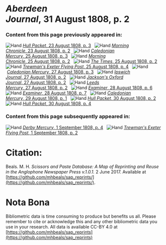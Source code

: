 # *Aberdeen Journal*, 31 August 1808, p. 2  
  
### Content from this page previously appeared in:  
![Hand](http://scissorsandpaste.net/wp-content/uploads/2017/06/smallhandpointer.png) [*Hull Packet*, 23 August 1808, p. 3](https://mhbeals.github.io/sap_html/Hull-Packet/Hull-Packet-23-August-1808-p-3)  
![Hand](http://scissorsandpaste.net/wp-content/uploads/2017/06/smallhandpointer.png) [*Morning Chronicle*, 23 August 1808, p. 2](https://mhbeals.github.io/sap_html/Morning-Chronicle/Morning-Chronicle-23-August-1808-p-2)  
![Hand](http://scissorsandpaste.net/wp-content/uploads/2017/06/smallhandpointer.png) [*Caledonian Mercury*, 25 August 1808, p. 3](https://mhbeals.github.io/sap_html/Caledonian-Mercury/Caledonian-Mercury-25-August-1808-p-3)  
![Hand](http://scissorsandpaste.net/wp-content/uploads/2017/06/smallhandpointer.png) [*Morning Chronicle*, 25 August 1808, p. 2](https://mhbeals.github.io/sap_html/Morning-Chronicle/Morning-Chronicle-25-August-1808-p-2)  
![Hand](http://scissorsandpaste.net/wp-content/uploads/2017/06/smallhandpointer.png) [*The Times*, 25 August 1808, p. 2](https://mhbeals.github.io/sap_html/The-Times/The-Times-25-August-1808-p-2)  
![Hand](http://scissorsandpaste.net/wp-content/uploads/2017/06/smallhandpointer.png) [*Trewman's Exeter Flying Post*, 25 August 1808, p. 4](https://mhbeals.github.io/sap_html/Trewman's-Exeter-Flying-Post/Trewman's-Exeter-Flying-Post-25-August-1808-p-4)  
![Hand](http://scissorsandpaste.net/wp-content/uploads/2017/06/smallhandpointer.png) [*Caledonian Mercury*, 27 August 1808, p. 3](https://mhbeals.github.io/sap_html/Caledonian-Mercury/Caledonian-Mercury-27-August-1808-p-3)  
![Hand](http://scissorsandpaste.net/wp-content/uploads/2017/06/smallhandpointer.png) [*Ipswich Journal*, 27 August 1808, p. 2](https://mhbeals.github.io/sap_html/Ipswich-Journal/Ipswich-Journal-27-August-1808-p-2)  
![Hand](http://scissorsandpaste.net/wp-content/uploads/2017/06/smallhandpointer.png) [*Jackson's Oxford Journal*, 27 August 1808, p. 2](https://mhbeals.github.io/sap_html/Jackson's-Oxford-Journal/Jackson's-Oxford-Journal-27-August-1808-p-2)  
![Hand](http://scissorsandpaste.net/wp-content/uploads/2017/06/smallhandpointer.png) [*Leeds Mercury*, 27 August 1808, p. 2](https://mhbeals.github.io/sap_html/Leeds-Mercury/Leeds-Mercury-27-August-1808-p-2)  
![Hand](http://scissorsandpaste.net/wp-content/uploads/2017/06/smallhandpointer.png) [*Examiner*, 28 August 1808, p. 6](https://mhbeals.github.io/sap_html/Examiner/Examiner-28-August-1808-p-6)  
![Hand](http://scissorsandpaste.net/wp-content/uploads/2017/06/smallhandpointer.png) [*Examiner*, 28 August 1808, p. 7](https://mhbeals.github.io/sap_html/Examiner/Examiner-28-August-1808-p-7)  
![Hand](http://scissorsandpaste.net/wp-content/uploads/2017/06/smallhandpointer.png) [*Caledonian Mercury*, 29 August 1808, p. 1](https://mhbeals.github.io/sap_html/Caledonian-Mercury/Caledonian-Mercury-29-August-1808-p-1)  
![Hand](http://scissorsandpaste.net/wp-content/uploads/2017/06/smallhandpointer.png) [*Hull Packet*, 30 August 1808, p. 2](https://mhbeals.github.io/sap_html/Hull-Packet/Hull-Packet-30-August-1808-p-2)  
![Hand](http://scissorsandpaste.net/wp-content/uploads/2017/06/smallhandpointer.png) [*Hull Packet*, 30 August 1808, p. 4](https://mhbeals.github.io/sap_html/Hull-Packet/Hull-Packet-30-August-1808-p-4)  
  
### Content from this page subsequently appeared in:  
![Hand](http://scissorsandpaste.net/wp-content/uploads/2017/06/smallhandpointer.png) [*Derby Mercury*, 1 September 1808, p. 4](https://mhbeals.github.io/sap_html/Derby-Mercury/Derby-Mercury-1-September-1808-p-4)  
![Hand](http://scissorsandpaste.net/wp-content/uploads/2017/06/smallhandpointer.png) [*Trewman's Exeter Flying Post*, 1 September 1808, p. 2](https://mhbeals.github.io/sap_html/Trewman's-Exeter-Flying-Post/Trewman's-Exeter-Flying-Post-1-September-1808-p-2)  


# Citation: 

Beals. M. H. *Scissors and Paste Database: A Map of Reprinting and Reuse in the Anglophone Newspaper Press v.1.0.1.* 2 June 2017. Available at [https://github.com/mhbeals/sap_reprints/](https://github.com/mhbeals/sap_reprints/). 

# Nota Bona

Bibliometric data is time consuming to produce but benefits us all. Please remember to cite or acknowledge this and any other bibliometric data you use in your research. All data is available CC-BY 4.0 at [https://github.com/mhbeals/sap_reprints](https://github.com/mhbeals/sap_reprints)